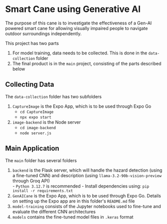 # Smart Cane using Generative AI
The purpose of this cane is to investigate the effectiveness of a Gen-AI powered smart cane for allowing visually impaired people to navigate outdoor surroundings independently.

This project has two parts
1. For model training, data needs to be collected. This is done in the `data-collection` folder
2. The final product is in the `main` project, consisting of the parts described below

## Collecting Data

The `data-collection` folder has two subfolders
1. `CaptureImage` is the Expo App, which is to be used through Expo Go
    - `cd CaptureImage`
    - `npx expo start`
2. `image-backend` is the Node server 
    - `cd image-backend`
    - `node server.js`


## Main Application

The `main` folder has several folders
1. `backend` is the Flask server, which will handle the hazard detection (using a fine-tuned CNN) and description (using `llama-3.2-90b-vision-preview` through Groq API) <br>
        - `Python 3.12.7` is recommended
        - Install dependencies using: `pip install -r requirements.txt`
2. `GenAICane` is the Expo App, which is to be used through Expo Go. Details on setting up the Expo app are in this folder's `README.md` file 
3. `model-training` consists of the Jupyter notebooks used to fine-tune and evaluate the different CNN architectures
4. `models` contains the fine-tuned model files in `.keras` format
